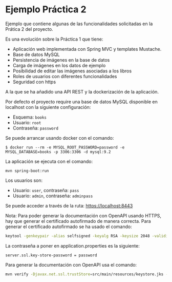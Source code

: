 # Ejemplo Práctica 2

Ejemplo que contiene algunas de las funcionalidades solicitadas en la Prática 2 del proyecto.

Es una evolución sobre la Práctica 1 que tiene: 

* Aplicación web implementada con Spring MVC y templates Mustache.
* Base de datos MySQL
* Persistencia de imágenes en la base de datos 
* Carga de imágenes en los datos de ejemplo
* Posibilidad de editar las imágenes asociadas a los libros
* Roles de usuarios con diferentes funcionalidades
* Seguridad con https

A la que se ha añadido una API REST y la dockerización de la aplicación.

Por defecto el proyecto require una base de datos MySQL disponible en localhost con la siguiente configuración:
* Esquema: `books`
* Usuario: `root`
* Contraseña: `password`

Se puede arrancar usando docker con el comando:

```
$ docker run --rm -e MYSQL_ROOT_PASSWORD=password -e MYSQL_DATABASE=books -p 3306:3306 -d mysql:9.2
```

La aplicación se ejecuta con el comando:

```
mvn spring-boot:run
```

Los usuarios son:

* Usuario: `user`, contraseña: `pass`
* Usuario: `admin`, contraseña: `adminpass`

Se puede acceder a través de la ruta: [https://localhost:8443](https://localhost:8443)

Nota: Para poder generar la documentación con OpenAPI usando HTTPS, hay que generar el certificado autofirmado de manera correcta. Para generar el certificado autofirmado se ha usado el comando:
```sh
keytool -genkeypair -alias selfsigned -keyalg RSA -keysize 2048 -validity 365 -keystore keystore.jks -storetype PKCS12 -storepass password -keypass password -dname "CN=localhost, OU=Dev, O=URJC, L=Madrid, ST=Spain, C=ES"
```

La contraseña a poner en application.properties es la siguiente:
```
server.ssl.key-store-password = password
```

Para generar la documentación con OpenAPI usa el comando:
```sh
mvn verify -Djavax.net.ssl.trustStore=src/main/resources/keystore.jks -Djavax.net.ssl.trustStorePassword=password
```
